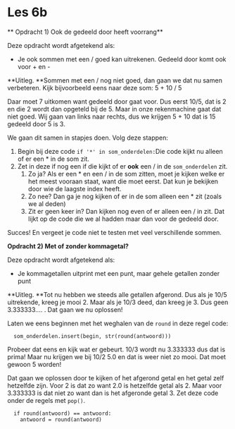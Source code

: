 # Les 6b

** Opdracht 1) Ook de gedeeld door heeft voorrang**

Deze opdracht wordt afgetekend als:

* Je ook sommen met een / goed kan uitrekenen. Gedeeld door komt ook voor + en -

**Uitleg. **Sommen met een / nog niet goed, dan gaan we dat nu samen verbeteren. Kijk bijvoorbeeld eens naar deze som: 5 + 10 / 5

Daar moet 7 uitkomen want gedeeld door gaat voor. Dus eerst 10/5, dat is 2 en die 2 wordt dan opgeteld bij de 5. Maar in onze rekenmachine gaat dat niet goed. Wij gaan van links naar rechts, dus we krijgen 5 + 10 dat is 15 gedeeld door 5 is 3.

We gaan dit samen in stapjes doen. Volg deze stappen:

1. Begin bij deze code `if '*' in som_onderdelen:`Die code kijkt nu alleen of er een \* in de som zit.
2. Zet in deze if nog een if die kijkt of er **ook** een / in de `som_onderdelen` zit.
   1. Zo ja? Als er een \* en een / in de som zitten, moet je kijken welke er het meest vooraan staat, want die moet eerst. Dat kun je bekijken door wie de laagste index heeft.
   2. Zo nee? Dan ga je nog kijken of er in de som alleen een \* zit (zoals we al deden)
   3. Zit er geen keer in? Dan kijken nog even of er alleen een / in zit. Dat lijkt op de code die we al hadden maar dan voor de gedeeld door.&#x20;

Succes! En vergeet je code niet te testen met veel verschillende sommen.

**Opdracht 2)  Met of zonder kommagetal?**

Deze opdracht wordt afgetekend als:

* Je kommagetallen uitprint met een punt, maar gehele getallen zonder punt

**Uitleg. **Tot nu hebben we steeds alle getallen afgerond. Dus als je 10/5 uitrekende, kreeg je mooi 2. Maar als je 10/3 deed, dan kreeg je 3. Dus geen 3.333333.... . Dat gaan we nu oplossen!

Laten we eens beginnen met het weghalen van de `round` in deze regel code:

```
  som_onderdelen.insert(begin, str(round(antwoord)))
```

Probeer dat eens en kijk wat er gebeurt. 10/3 wordt nu 3.333333 dus dat is prima! Maar nu krijgen we bij 10/2 5.0 en dat is weer niet zo mooi. Dat moet gewoon 5 worden!

Dat gaan we oplossen door te kijken of het afgerond getal en het getal zelf hetzelfde zijn. Voor 2 is dat zo want 2.0 is hetzelfde getal als 2. Maar voor 3.333333 is dat niet zo want dan is het afgeronde getal 3. Zet deze code onder de regels met `pop()`.

```
  if round(antwoord) == antwoord:
    antwoord = round(antwoord)
```




